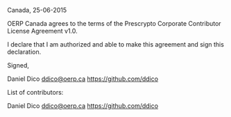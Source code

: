 Canada, 25-06-2015

OERP Canada agrees to the terms of the Prescrypto Corporate Contributor License
Agreement v1.0.

I declare that I am authorized and able to make this agreement and sign this
declaration.

Signed,

Daniel Dico ddico@oerp.ca https://github.com/ddico

List of contributors:

Daniel Dico ddico@oerp.ca https://github.com/ddico
